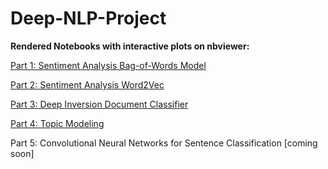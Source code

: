 # Deep-NLP-Project

**Rendered Notebooks with interactive plots on nbviewer:** <br>

[Part 1: Sentiment Analysis Bag-of-Words Model](http://nbviewer.jupyter.org/github/MarvinBertin/Deep-NLP-Project/blob/master/NLP%20Project%20-%20Sentiment%20Analysis%20%28PART%201%29.ipynb)<br>

[Part 2: Sentiment Analysis Word2Vec](http://nbviewer.jupyter.org/github/MarvinBertin/Deep-NLP-Project/blob/master/NLP%20Project%20-%20Word2Vec%20%28PART2%29.ipynb)<br>

[Part 3: Deep Inversion Document Classifier](http://nbviewer.jupyter.org/github/MarvinBertin/Deep-NLP-Project/blob/master/NLP%20Project%20-%20Deep%20Inverse%20Classifier%20%28PART%203%29.ipynb)<br>

[Part 4: Topic Modeling](http://nbviewer.jupyter.org/github/MarvinBertin/Deep-NLP-Project/blob/master/NLP%20Project%20-%20Topic%20Modeling%20%28PART%204%29.ipynb)<br>

Part 5: Convolutional Neural Networks for Sentence Classification [coming soon]
